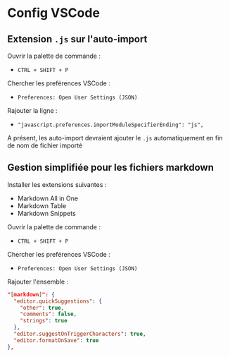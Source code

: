 # Config VSCode 

## Extension `.js` sur l'auto-import

Ouvrir la palette de commande : 
- `CTRL + SHIFT + P`

Chercher les preférences VSCode :
- `Preferences: Open User Settings (JSON)`

Rajouter la ligne :
- `"javascript.preferences.importModuleSpecifierEnding": "js",`

A présent, les auto-import devraient ajouter le `.js` automatiquement en fin de nom de fichier importé

## Gestion simplifiée pour les fichiers markdown

Installer les extensions suivantes :

- Markdown All in One
- Markdown Table
- Markdown Snippets

Ouvrir la palette de commande : 
- `CTRL + SHIFT + P`

Chercher les preférences VSCode :
- `Preferences: Open User Settings (JSON)`

Rajouter l'ensemble :
```json
"[markdown]": {
  "editor.quickSuggestions": {
    "other": true,
    "comments": false,
    "strings": true
  },
  "editor.suggestOnTriggerCharacters": true,
  "editor.formatOnSave": true
},
```

